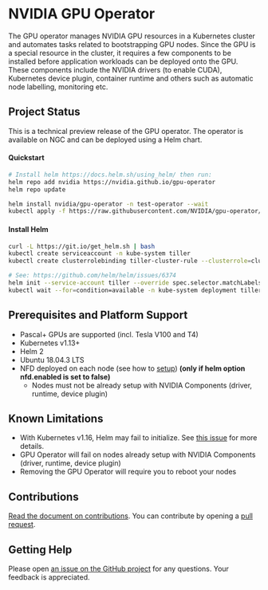 # NVIDIA GPU Operator

The GPU operator manages NVIDIA GPU resources in a Kubernetes cluster and automates tasks related to bootstrapping GPU nodes. Since the GPU is a special resource in the cluster, it requires a few components to be installed before application workloads can be deployed onto the GPU. These components include the NVIDIA drivers (to enable CUDA), Kubernetes device plugin, container runtime and others such as automatic node labelling, monitoring etc.

## Project Status
This is a technical preview release of the GPU operator. The operator is available on NGC and can be deployed using a Helm chart. 


#### Quickstart
```sh
# Install helm https://docs.helm.sh/using_helm/ then run:
helm repo add nvidia https://nvidia.github.io/gpu-operator
helm repo update

helm install nvidia/gpu-operator -n test-operator --wait
kubectl apply -f https://raw.githubusercontent.com/NVIDIA/gpu-operator/master/manifests/cr/sro_cr_sched_none.yaml
```

#### Install Helm
```sh
curl -L https://git.io/get_helm.sh | bash
kubectl create serviceaccount -n kube-system tiller
kubectl create clusterrolebinding tiller-cluster-rule --clusterrole=cluster-admin --serviceaccount=kube-system:tiller

# See: https://github.com/helm/helm/issues/6374
helm init --service-account tiller --override spec.selector.matchLabels.'name'='tiller',spec.selector.matchLabels.'app'='helm' --output yaml | sed 's@apiVersion: extensions/v1beta1@apiVersion: apps/v1@' | kubectl apply -f -
kubectl wait --for=condition=available -n kube-system deployment tiller-deploy
```

## Prerequisites and Platform Support 
- Pascal+ GPUs are supported (incl. Tesla V100 and T4) 
- Kubernetes v1.13+
- Helm 2
- Ubuntu 18.04.3 LTS
- NFD deployed on each node (see how to [setup](https://github.com/kubernetes-sigs/node-feature-discovery))
  **(only if helm option nfd.enabled is set to false)**
  - Nodes must not be already setup with NVIDIA Components (driver, runtime, device plugin)

## Known Limitations
  - With Kubernetes v1.16, Helm may fail to initialize. See [this issue](https://github.com/helm/helm/issues/6374) for more details.
  - GPU Operator will fail on nodes already setup with NVIDIA Components (driver, runtime, device plugin)
  - Removing the GPU Operator will require you to reboot your nodes

## Contributions
  [Read the document on contributions](https://github.com/NVIDIA/gpu-operator/blob/master/CONTRIBUTING.md). You can contribute by opening a [pull request](https://help.github.com/en/articles/about-pull-requests).

## Getting Help
  Please open [an issue on the GitHub project](https://github.com/NVIDIA/gpu-operator/issues/new) for any questions. Your feedback is appreciated.

